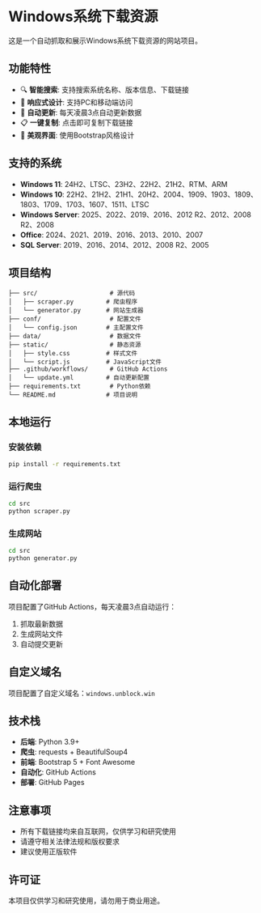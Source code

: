 # Windows系统下载资源

这是一个自动抓取和展示Windows系统下载资源的网站项目。

## 功能特性

- 🔍 **智能搜索**: 支持搜索系统名称、版本信息、下载链接
- 📱 **响应式设计**: 支持PC和移动端访问
- 🔄 **自动更新**: 每天凌晨3点自动更新数据
- 📋 **一键复制**: 点击即可复制下载链接
- 🎨 **美观界面**: 使用Bootstrap风格设计

## 支持的系统

- **Windows 11**: 24H2、LTSC、23H2、22H2、21H2、RTM、ARM
- **Windows 10**: 22H2、21H2、21H1、20H2、2004、1909、1903、1809、1803、1709、1703、1607、1511、LTSC
- **Windows Server**: 2025、2022、2019、2016、2012 R2、2012、2008 R2、2008
- **Office**: 2024、2021、2019、2016、2013、2010、2007
- **SQL Server**: 2019、2016、2014、2012、2008 R2、2005

## 项目结构

```
├── src/                    # 源代码
│   ├── scraper.py         # 爬虫程序
│   └── generator.py       # 网站生成器
├── conf/                   # 配置文件
│   └── config.json        # 主配置文件
├── data/                   # 数据文件
├── static/                 # 静态资源
│   ├── style.css          # 样式文件
│   └── script.js          # JavaScript文件
├── .github/workflows/      # GitHub Actions
│   └── update.yml         # 自动更新配置
├── requirements.txt        # Python依赖
└── README.md              # 项目说明
```

## 本地运行

### 安装依赖

```bash
pip install -r requirements.txt
```

### 运行爬虫

```bash
cd src
python scraper.py
```

### 生成网站

```bash
cd src
python generator.py
```

## 自动化部署

项目配置了GitHub Actions，每天凌晨3点自动运行：

1. 抓取最新数据
2. 生成网站文件
3. 自动提交更新

## 自定义域名

项目配置了自定义域名：`windows.unblock.win`

## 技术栈

- **后端**: Python 3.9+
- **爬虫**: requests + BeautifulSoup4
- **前端**: Bootstrap 5 + Font Awesome
- **自动化**: GitHub Actions
- **部署**: GitHub Pages

## 注意事项

- 所有下载链接均来自互联网，仅供学习和研究使用
- 请遵守相关法律法规和版权要求
- 建议使用正版软件

## 许可证

本项目仅供学习和研究使用，请勿用于商业用途。 